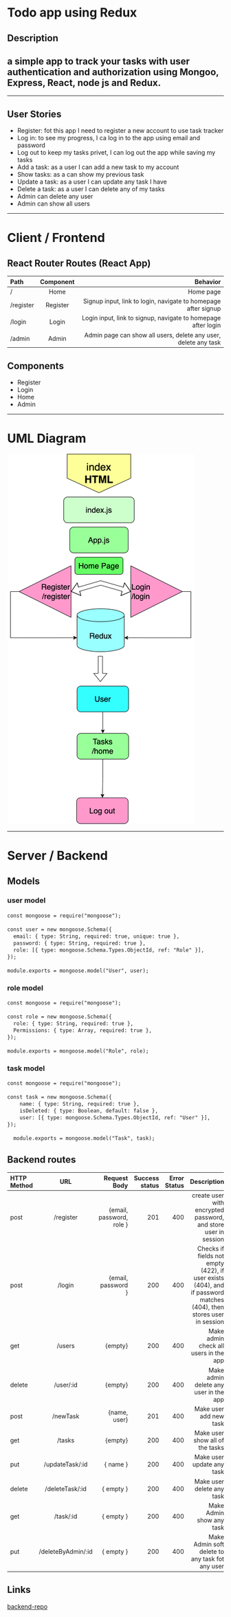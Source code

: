# Todo app using Redux 
## Description
a simple app to track your tasks with user authentication and authorization using Mongoo, Express, React, node js and Redux.
---
---
## User Stories
* Register: fot this app I need to register a new account to use task tracker
* Log in: to see my progress, I ca log in to the app using email and password
* Log out to keep my tasks privet, I can log out the app while saving my tasks
* Add a task: as a user I can add a new task to my account
* Show tasks: as a can show my previous task
* Update a task: as a user I can update any task I have
* Delete a task: as a user I can delete any of my tasks
* Admin can delete any user
* Admin can show all users
---
# Client / Frontend
## React Router Routes (React App)
| Path | Component | Behavior |
| :---         |     :---:      |          ---: |
| /  | Home     | Home page    |
| /register     | Register      |Signup input, link to login, navigate to homepage after signup      |
| /login   | Login     | Login input, link to signup, navigate to homepage after login    |
| /admin     | Admin       | Admin page can show all users, delete any user, delete any task    |
## Components
* Register
* Login
* Home
* Admin
---
# UML Diagram
![alt text](https://github.com/Ghadier-Alenezi/W09D02/blob/main/Untitled%20Diagram.drawio.png)

---
# Server / Backend 
## Models
### user model
```
const mongoose = require("mongoose");

const user = new mongoose.Schema({
  email: { type: String, required: true, unique: true },
  password: { type: String, required: true },
  role: [{ type: mongoose.Schema.Types.ObjectId, ref: "Role" }],
});

module.exports = mongoose.model("User", user);
```

### role model
```
const mongoose = require("mongoose");

const role = new mongoose.Schema({
  role: { type: String, required: true },
  Permissions: { type: Array, required: true },
});

module.exports = mongoose.model("Role", role);
```
### task model
```
const mongoose = require("mongoose");

const task = new mongoose.Schema({
    name: { type: String, required: true },
    isDeleted: { type: Boolean, default: false },
    user: [{ type: mongoose.Schema.Types.ObjectId, ref: "User" }],
});

  module.exports = mongoose.model("Task", task);
```
## Backend routes
| HTTP Method | URL | Request Body | Success status | Error Status | Description |
| :---         |     :---:      |          ---: |          ---: |          ---: |          ---: | 
| post  | /register    | {email, password, role }    | 201 | 400 | create user with encrypted password, and store user in session
| post  | /login    | {email, password }    | 200 | 400 | Checks if fields not empty (422), if user exists (404), and if password matches (404), then stores user in session
get  | /users    | {empty}    | 200 | 400 | Make admin check all users in the app
delete  | /user/:id    | {empty}    | 200 | 400 | Make admin delete any user in the app
post  | /newTask    | {name, user}    | 201 | 400 | Make user add new task
get  | /tasks    | {empty}    | 200 | 400 | Make user show  all of the tasks
put  | /updateTask/:id   | { name }    | 200 | 400 | Make user update any task
delete  | /deleteTask/:id   | { empty }    | 200 | 400 | Make user delete any task
get  | /task/:id   | { empty }    | 200 | 400 | Make Admin show any task
put  | /deleteByAdmin/:id  | { empty }    | 200 | 400 | Make Admin soft delete to any task fot any user

## Links
[backend-repo](https://github.com/Ghadier-Alenezi/W08D03)